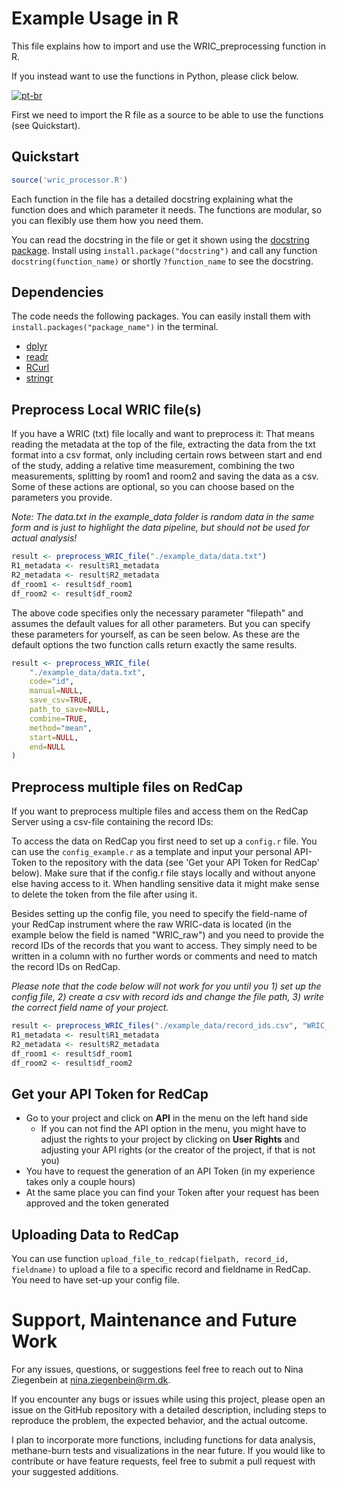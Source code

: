 # Example Usage in R

This file explains how to import and use the WRIC_preprocessing function in R. 

If you instead want to use the functions in Python, please click below.

[![pt-br](https://img.shields.io/badge/Python-yellow.svg)](https://github.com/NinaZiegenbein/WRIC_processing/blob/main/README.python.md)

First we need to import the R file as a source to be able to use the functions (see Quickstart).

## Quickstart
```R
source('wric_processor.R')
```

Each function in the file has a detailed docstring explaining what the function does and which parameter it needs. The functions are modular, so you can flexibly use them how you need them. 

You can read the docstring in the file or get it shown using the [docstring package](https://cran.r-project.org/web/packages/docstring/vignettes/docstring_intro.html). Install using `install.package("docstring")` and call any function `docstring(function_name)` or shortly `?function_name` to see the docstring.

## Dependencies
The code needs the following packages. You can easily install them with `install.packages("package_name")` in the terminal.
- [dplyr](https://dplyr.tidyverse.org/)
- [readr](https://readr.tidyverse.org/)
- [RCurl](https://cran.r-project.org/web/packages/RCurl/index.html)
- [stringr](https://stringr.tidyverse.org/)

## Preprocess Local WRIC file(s)
If you have a WRIC (txt) file locally and want to preprocess it: That means reading the metadata at the top of the file, extracting the data from the txt format into a csv format, only including certain rows between start and end of the study, adding a relative time measurement, combining the two measurements, splitting by room1 and room2 and saving the data as a csv. Some of these actions are optional, so you can choose based on the parameters you provide.

_Note: The data.txt in the example_data folder is random data in the same form and is just to highlight the data pipeline, but should not be used for actual analysis!_

```R
result <- preprocess_WRIC_file("./example_data/data.txt")
R1_metadata <- result$R1_metadata
R2_metadata <- result$R2_metadata
df_room1 <- result$df_room1
df_room2 <- result$df_room2
```

The above code specifies only the necessary parameter "filepath" and assumes the default values for all other parameters. But you can specify these parameters for yourself, as can be seen below. As these are the default options the two function calls return exactly the same results.

```R
result <- preprocess_WRIC_file(
    "./example_data/data.txt", 
    code="id", 
    manual=NULL, 
    save_csv=TRUE, 
    path_to_save=NULL, 
    combine=TRUE, 
    method="mean",
    start=NULL,
    end=NULL
)
```
## Preprocess multiple files on RedCap
If you want to preprocess multiple files and access them on the RedCap Server using a csv-file containing the record IDs:

To access the data on RedCap you first need to set up a `config.r` file. You can use the `config_example.r` as a template and input your personal API-Token to the repository with the data (see 'Get your API Token for RedCap' below). Make sure that if the config.r file stays locally and without anyone else having access to it. When handling sensitive data it might make sense to delete the token from the file after using it.

Besides setting up the config file, you need to specify the field-name of your RedCap instrument where the raw WRIC-data is located (in the example below the field is named "WRIC_raw") and you need to provide the record IDs of the records that you want to access. They simply need to be written in a column with no further words or comments and need to match the record IDs on RedCap.

_Please note that the code below will not work for you until you 1) set up the config file, 2) create a csv with record ids and change the file path, 3) write the correct field name of your project._

```R
result <- preprocess_WRIC_files("./example_data/record_ids.csv", "WRIC_raw", code = "id", manual = NULL, save_csv = True, path_to_save = NULL, combine = True, method = "mean", start = NULL, end = NULL)
R1_metadata <- result$R1_metadata
R2_metadata <- result$R2_metadata
df_room1 <- result$df_room1
df_room2 <- result$df_room2
```

## Get your API Token for RedCap
- Go to your project and click on **API** in the menu on the left hand side
  - If you can not find the API option in the menu, you might have to adjust the rights to your project by clicking on **User Rights** and adjusting your API rights (or the creator of the project, if that is not you)
- You have to request the generation of an API Token (in my experience takes only a couple hours)
- At the same place you can find your Token after your request has been approved and the token generated

## Uploading Data to RedCap
You can use function `upload_file_to_redcap(fielpath, record_id, fieldname)` to upload a file to a specific record and fieldname in RedCap. You need to have set-up your config file.

# Support, Maintenance and Future Work
For any issues, questions, or suggestions feel free to reach out to Nina Ziegenbein at nina.ziegenbein@rm.dk.

If you encounter any bugs or issues while using this project, please open an issue on the GitHub repository with a detailed description, including steps to reproduce the problem, the expected behavior, and the actual outcome.

I plan to incorporate more functions, including functions for data analysis, methane-burn tests and visualizations in the near future. If you would like to contribute or have feature requests, feel free to submit a pull request with your suggested additions. 

